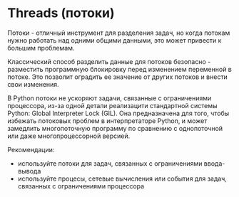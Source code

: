 # Threads (потоки)
Потоки - отличный инструмент для разделения задач, но когда потокам нужно работать
над одними общими данными, это может привести к большим проблемам.

Классический способ разделить данные для потоков безопасно - разместить программную
блокировку перед изменением переменной в потоке. Это позволит оградить ее значение
от других потоков и внести свои изменения.

В Python потоки не ускоряют задачи, связанные с ограничениями процессора, из-за одной детали
реализацити стандартной системы Python: Global Interpreter Lock (GIL). Она предназначена для
того, чтобы избежать потоковых проблем в интерпретаторе Python, и может замедлить многопоточную
программу по сравнению с однопоточной или даже многопроцессорной версией.

Рекомендации:
- используйте потоки для задач, связанных с ограничениями ввода-вывода
- используйте процесы, сетевые вычисления или события для задач, связанных с ограничениями процессора

